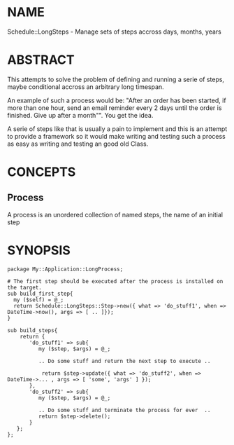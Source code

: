 # NAME

Schedule::LongSteps - Manage sets of steps accross days, months, years

# ABSTRACT

This attempts to solve the problem of defining and running a serie of steps, maybe conditional accross an arbitrary long timespan.

An example of such a process would be: "After an order has been started, if more than one hour, send an email reminder every 2 days until the order is finished. Give up after a month"". You get the idea.

A serie of steps like that is usually a pain to implement and this is an attempt to provide a framework so it would make writing and testing such a process as easy as writing and testing an good old Class.

# CONCEPTS

## Process

A process is an unordered collection of named steps, the name of an initial step

# SYNOPSIS

    package My::Application::LongProcess;

    # The first step should be executed after the process is installed on the target.
    sub build_first_step{
      my ($self) = @_;
      return Schedule::LongSteps::Step->new({ what => 'do_stuff1', when => DateTime->now(), args => [ .. ]});
    }

    sub build_steps{
        return {
           'do_stuff1' => sub{
              my ($step, $args) = @_;

              .. Do some stuff and return the next step to execute ..

               return $step->update({ what => 'do_stuff2', when => DateTime->... , args => [ 'some', 'args' ] });
           },
           'do_stuff2' => sub{
              my ($step, $args) = @_;

              .. Do some stuff and terminate the process for ever  ..
              return $step->delete();
           }
       };
    };
